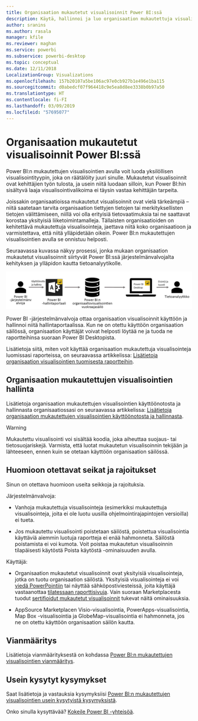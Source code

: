 ```yaml
---
title: Organisaation mukautetut visualisoinnit Power BI:ssä
description: Käytä, hallinnoi ja luo organisaation mukautettuja visualisointeja Power BI:ssä
author: sranins
ms.author: rasala
manager: kfile
ms.reviewer: maghan
ms.service: powerbi
ms.subservice: powerbi-desktop
ms.topic: conceptual
ms.date: 12/11/2018
LocalizationGroup: Visualizations
ms.openlocfilehash: 157b20107a5be106ac97e0cb927b1e496e1ba115
ms.sourcegitcommit: d0abedcf07f964418c9e5ea8d8ee3338b0b97a50
ms.translationtype: HT
ms.contentlocale: fi-FI
ms.lasthandoff: 03/09/2019
ms.locfileid: "57695077"
---
```

# <a name="organizational-custom-visuals-in-power-bi"></a>Organisaation mukautetut visualisoinnit Power BI:ssä

Power BI:n mukautettujen visualisointien avulla voit luoda yksilöllisen visualisointityypin, joka on räätälöity juuri sinulle. Mukautetut visualisoinnit ovat kehittäjien työn tulosta, ja usein niitä luodaan silloin, kun Power BI:hin sisältyvä laaja visualisointivalikoima ei täysin vastaa kehittäjän tarpeita.

Joissakin organisaatioissa mukautetut visualisoinnit ovat vielä tärkeämpiä – niitä saatetaan tarvita organisaation tiettyjen tietojen tai merkityksellisten tietojen välittämiseen, niillä voi olla erityisiä tietovaatimuksia tai ne saattavat korostaa yksityisiä liiketoimintamalleja. Tällaisten organisaatioiden on kehitettävä mukautettuja visualisointeja, jaettava niitä koko organisaatioon ja varmistettava, että niitä ylläpidetään oikein. Power BI:n mukautettujen visualisointien avulla se onnistuu helposti.

Seuraavassa kuvassa näkyy prosessi, jonka mukaan organisaation mukautetut visualisoinnit siirtyvät Power BI:ssä järjestelmänvalvojalta kehityksen ja ylläpidon kautta tietoanalyytikolle.

![Mukautetun visualisoinnin kuva](media/power-bi-custom-visuals-organizational/custom-visual-org-01.jpg)

Power BI -järjestelmänvalvoja ottaa organisaation visualisoinnit käyttöön ja hallinnoi niitä hallintaportaalissa. Kun ne on otettu käyttöön organisaation säilössä, organisaation käyttäjät voivat helposti löytää ne ja tuoda ne raportteihinsa suoraan Power BI Desktopista.

Lisätietoja siitä, miten voit käyttää organisaation mukautettuja visualisointeja luomissasi raporteissa, on seuraavassa artikkelissa: [Lisätietoja organisaation visualisointien tuomisesta raportteihin](power-bi-custom-visuals.md).

## <a name="administer-organizational-custom-visuals"></a>Organisaation mukautettujen visualisointien hallinta

Lisätietoja organisaation mukautettujen visualisointien käyttöönotosta ja hallinnasta organisaatiossasi on seuraavassa artikkelissa: [Lisätietoja organisaation mukautettujen visualisointien käyttöönotosta ja hallinnasta](https://go.microsoft.com/fwlink/?linkid=866790).

> [!WARNING]
> Mukautettu visualisointi voi sisältää koodia, joka aiheuttaa suojaus- tai tietosuojariskejä. Varmista, että luotat mukautetun visualisoinnin tekijään ja lähteeseen, ennen kuin se otetaan käyttöön organisaation säilössä.

## <a name="considerations-and-limitations"></a>Huomioon otettavat seikat ja rajoitukset

Sinun on otettava huomioon useita seikkoja ja rajoituksia.

Järjestelmänvalvoja:

* Vanhoja mukautettuja visualisointeja (esimerkiksi mukautettuja visualisointeja, joita ei ole luotu uusilla ohjelmointirajapintojen versioilla) ei tueta.

* Jos mukautettu visualisointi poistetaan säilöstä, poistettua visualisointia käyttäviä aiemmin luotuja raportteja ei enää hahmonneta. Säilöstä poistamista ei voi kumota. Voit poistaa mukautetun visualisoinnin tilapäisesti käytöstä Poista käytöstä -ominaisuuden avulla.

Käyttäjä:

* Organisaation mukautetut visualisoinnit ovat yksityisiä visualisointeja, jotka on tuotu organisaation säilöstä. Yksityisiä visualisointeja ei voi [viedä PowerPointiin](https://docs.microsoft.com/power-bi/consumer/end-user-powerpoint) tai näyttää sähköpostiviesteissä, joita käyttäjä vastaanottaa [tilatessaan raporttisivuja](https://docs.microsoft.com/power-bi/consumer/end-user-subscribe). Vain suoraan Marketplacesta tuodut [sertifioidut mukautetut visualisoinnit](https://docs.microsoft.com/power-bi/power-bi-custom-visuals-certified) tukevat näitä ominaisuuksia.

* AppSource Marketplacen Visio-visualisointia, PowerApps-visualisointia, Map Box -visualisointia ja GlobeMap-visualisointia ei hahmonneta, jos ne on otettu käyttöön organisaation säilön kautta.

## <a name="troubleshoot"></a>Vianmääritys

Lisätietoja vianmäärityksestä on kohdassa [Power BI:n mukautettujen visualisointien vianmääritys](power-bi-custom-visuals-troubleshoot.md).

## <a name="faq"></a>Usein kysytyt kysymykset

Saat lisätietoja ja vastauksia kysymyksiisi [Power BI:n mukautettujen visualisointien usein kysytyistä kysymyksistä](power-bi-custom-visuals-faq.md#organizational-custom-visuals).

Onko sinulla kysyttävää? [Kokeile Power BI -yhteisöä](http://community.powerbi.com/).
